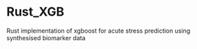 # Rust_XGB
Rust implementation of xgboost for acute stress prediction using synthesised biomarker data
